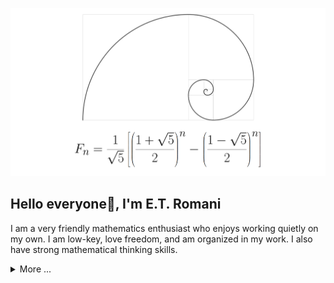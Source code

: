 ![fib](https://github.com/neluca/fibonacci/blob/main/fib.png)
## Hello everyone👋, I'm E.T. Romani

I am a very friendly mathematics enthusiast who enjoys working quietly on my own. I am low-key, love freedom, and am organized in my work. I also have strong mathematical thinking skills.

<details>
<summary>More ...</summary>
I am proficient in: algebra (linear algebra, basic group theory, quaternions, Lie groups and Lie algebras), analysis (ordinary differential equations, Fourier analysis, complex analysis, functional analysis), differential manifolds, quantum mechanics, and category theory. I am also an experienced enthusiast in functional programming paradigms and differentiable programming.

The tools I commonly use include:

- Matlab
- Python(Numpy, Polars, Matplotlib, Pytorch, Jax, Maturin, Numba)
- Linux/Raspberry-Pi
- Rust(PyO3, std)
- C/C++/CUDA/HIP/Triton
- Latex, Text Editor(VS Coude)
- Duckdb
- AI(LLM, VLM, Anything-To-Anything)
- My scratch paper and pen

The pursuit of knowledge should not be overly utilitarian. Utilitarianism should only be considered after one has acquired a deep and profound understanding of the subject matter.

Learning knowledge is different from learning skills. Learning knowledge involves systematically understanding its underlying principles, whereas learning skills is more akin to imitation. For example, when learning to program, merely mastering how to use a programming language and call libraries is learning a skill. In contrast, learning knowledge means understanding the design philosophy of the programming language, the characteristics of the compiler, the principles of compilation, and how to design efficient and elegant algorithms based on specific situations.
</details>
